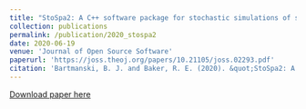 ```yaml
---
title: "StoSpa2: A C++ software package for stochastic simulations of spatially extended systems"
collection: publications
permalink: /publication/2020_stospa2
date: 2020-06-19
venue: 'Journal of Open Source Software'
paperurl: 'https://joss.theoj.org/papers/10.21105/joss.02293.pdf'
citation: 'Bartmanski, B. J. and Baker, R. E. (2020). &quot;StoSpa2: A C++ software package for stochastic simulations of spatially extended systems.&quot; <i>Journal of Open Source Software</i>, 5(50), 2293.'
---
```


[Download paper here](https://joss.theoj.org/papers/10.21105/joss.02293.pdf)

